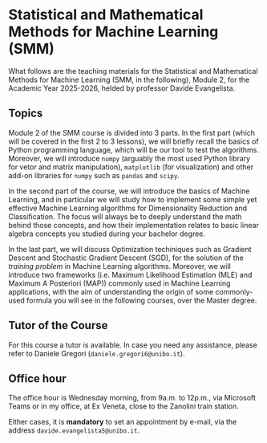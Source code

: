 # Statistical and Mathematical Methods for Machine Learning (SMM)
What follows are the teaching materials for the Statistical and Mathematical Methods for Machine Learning (SMM, in the following), Module 2, for the Academic Year 2025-2026, helded by professor Davide Evangelista.

## Topics
Module 2 of the SMM course is divided into 3 parts. In the first part (which will be covered in the first 2 to 3 lessons), we will briefly recall the basics of Python programming language, which will be our tool to test the algorithms. Moreover, we will introduce `numpy` (arguably the most used Python library for vetor and matrix manipulation), `matplotlib` (for visualization) and other add-on libraries for `numpy` such as `pandas` and `scipy`.

In the second part of the course, we will introduce the basics of Machine Learning, and in particular we will study how to implement some simple yet effective Machine Learning algorithms for Dimensionality Reduction and Classification. The focus will always be to deeply understand the math behind those concepts, and how their implementation relates to basic linear algebra concepts you studied during your bachelor degree.

In the last part, we will discuss Optimization techiniques such as Gradient Descent and Stochastic Gradient Descent (SGD), for the solution of the *training problem* in Machine Learning algorithms. Moreover, we will introduce two frameworks (i.e. Maximum Likelihood Estimation (MLE) and Maximum A Posteriori (MAP)) commonly used in Machine Learning applications, with the aim of understanding the origin of some commonly-used formula you will see in the following courses, over the Master degree.

## Tutor of the Course
For this course a tutor is available. In case you need any assistance, please refer to Daniele Gregori (`daniele.gregori6@unibo.it`).

## Office hour
The office hour is Wednesday morning, from 9a.m. to 12p.m., via Microsoft Teams or in my office, at Ex Veneta, close to the Zanolini train station. 

Either cases, it is **mandatory** to set an appointment by e-mail, via the address ``davide.evangelista5@unibo.it``.